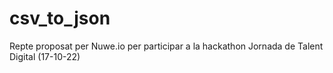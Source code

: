 # csv_to_json
Repte proposat per Nuwe.io per participar a la hackathon Jornada de Talent Digital (17-10-22)
